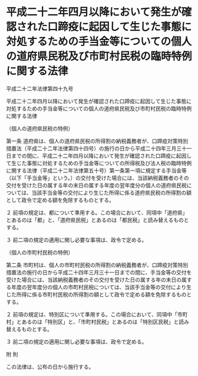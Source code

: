 # 平成二十二年四月以降において発生が確認された口蹄疫に起因して生じた事態に対処するための手当金等についての個人の道府県民税及び市町村民税の臨時特例に関する法律

平成二十二年法律第四十九号

平成二十二年四月以降において発生が確認された口蹄疫に起因して生じた事態に対処するための手当金等についての個人の道府県民税及び市町村民税の臨時特例に関する法律

（個人の道府県民税の特例）

第一条 道府県は、個人の道府県民税の所得割の納税義務者が、口蹄疫対策特別措置法（平成二十二年法律第四十四号）の施行の日から平成二十四年三月三十一日までの間に、平成二十二年四月以降において発生が確認された口蹄疫に起因して生じた事態に対処するための手当金等についての所得税及び法人税の臨時特例に関する法律（平成二十二年法律第五十号）第一条第一項に規定する手当金等（以下「手当金等」という。）の交付を受けた場合には、当該納税義務者のその交付を受けた日の属する年の末日の属する年度の翌年度分の個人の道府県民税については、当該手当金等の交付により生じた所得に係る道府県民税の所得割の額として政令で定める額を免除するものとする。

２ 前項の規定は、都について準用する。この場合において、同項中「道府県」とあるのは「都」と、「道府県民税」とあるのは「都民税」と読み替えるものとする。

３ 前二項の規定の適用に関し必要な事項は、政令で定める。

（個人の市町村民税の特例）

第二条 市町村は、個人の市町村民税の所得割の納税義務者が、口蹄疫対策特別措置法の施行の日から平成二十四年三月三十一日までの間に、手当金等の交付を受けた場合には、当該納税義務者のその交付を受けた日の属する年の末日の属する年度の翌年度分の個人の市町村民税については、当該手当金等の交付により生じた所得に係る市町村民税の所得割の額として政令で定める額を免除するものとする。

２ 前項の規定は、特別区について準用する。この場合において、同項中「市町村」とあるのは「特別区」と、「市町村民税」とあるのは「特別区民税」と読み替えるものとする。

３ 前二項の規定の適用に関し必要な事項は、政令で定める。

附 則

この法律は、公布の日から施行する。
